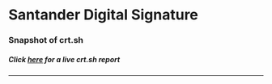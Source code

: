 # Santander Digital Signature
### Snapshot of crt.sh
##### Click [here](https://crt.sh/?q=D039EEFF71088CC0F16A05A8FF3C61610E141D1E850AC7E11F7713EEE88CB951) for a live crt.sh report

---
